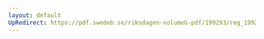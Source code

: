 ```yaml
---
layout: default
UpRedirect: https://pdf.swedeb.se/riksdagen-volumeG-pdf/199293/reg_199293/reg_199293_0536.pdf
---
```

